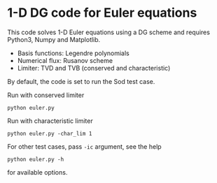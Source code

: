 # 1-D DG code for Euler equations

This code solves 1-D Euler equations using a DG scheme and requires Python3, Numpy and Matplotlib.

* Basis functions: Legendre polynomials
* Numerical flux: Rusanov scheme
* Limiter: TVD and TVB (conserved and characteristic)

By default, the code is set to run the Sod test case.

Run with conserved limiter

```
python euler.py 
```

Run with characteristic limiter

```
python euler.py -char_lim 1
```

For other test cases, pass `-ic` argument, see the help

```
python euler.py -h
```

for available options.
